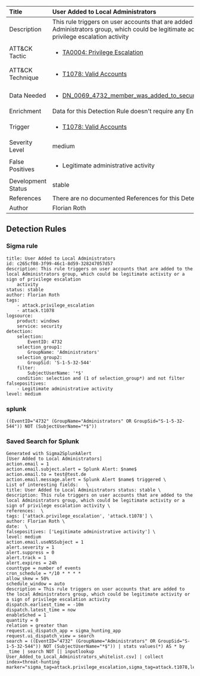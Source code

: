 | Title                | User Added to Local Administrators                                                                                                                                                 |
|:---------------------|:------------------------------------------------------------------------------------------------------------------------------------------------------------|
| Description          | This rule triggers on user accounts that are added to the local Administrators group, which could be legitimate activity or a sign of privilege escalation activity                                                                                                                                           |
| ATT&amp;CK Tactic    |  <ul><li>[TA0004: Privilege Escalation](https://attack.mitre.org/tactics/TA0004)</li></ul>  |
| ATT&amp;CK Technique | <ul><li>[T1078: Valid Accounts](https://attack.mitre.org/techniques/T1078)</li></ul>  |
| Data Needed          | <ul><li>[DN_0069_4732_member_was_added_to_security_enabled_local_group](../Data_Needed/DN_0069_4732_member_was_added_to_security_enabled_local_group.md)</li></ul>  |
| Enrichment           |  Data for this Detection Rule doesn't require any Enrichments.  |
| Trigger              | <ul><li>[T1078: Valid Accounts](../Triggers/T1078.md)</li></ul>  |
| Severity Level       | medium |
| False Positives      | <ul><li>Legitimate administrative activity</li></ul>  |
| Development Status   | stable |
| References           |  There are no documented References for this Detection Rule yet  |
| Author               | Florian Roth |


## Detection Rules

### Sigma rule

```
title: User Added to Local Administrators
id: c265cf08-3f99-46c1-8d59-328247057d57
description: This rule triggers on user accounts that are added to the local Administrators group, which could be legitimate activity or a sign of privilege escalation
    activity
status: stable
author: Florian Roth
tags:
    - attack.privilege_escalation
    - attack.t1078
logsource:
    product: windows
    service: security
detection:
    selection:
        EventID: 4732
    selection_group1:
        GroupName: 'Administrators'
    selection_group2:
        GroupSid: 'S-1-5-32-544'
    filter:
        SubjectUserName: '*$'
    condition: selection and (1 of selection_group*) and not filter
falsepositives:
    - Legitimate administrative activity
level: medium

```





### splunk
    
```
((EventID="4732" (GroupName="Administrators" OR GroupSid="S-1-5-32-544")) NOT (SubjectUserName="*$"))
```






### Saved Search for Splunk

```
Generated with Sigma2SplunkAlert
[User Added to Local Administrators]
action.email = 1
action.email.subject.alert = Splunk Alert: $name$
action.email.to = test@test.de
action.email.message.alert = Splunk Alert $name$ triggered \
List of interesting fields:   \
title: User Added to Local Administrators status: stable \
description: This rule triggers on user accounts that are added to the local Administrators group, which could be legitimate activity or a sign of privilege escalation activity \
references:  \
tags: ['attack.privilege_escalation', 'attack.t1078'] \
author: Florian Roth \
date:  \
falsepositives: ['Legitimate administrative activity'] \
level: medium
action.email.useNSSubject = 1
alert.severity = 1
alert.suppress = 0
alert.track = 1
alert.expires = 24h
counttype = number of events
cron_schedule = */10 * * * *
allow_skew = 50%
schedule_window = auto
description = This rule triggers on user accounts that are added to the local Administrators group, which could be legitimate activity or a sign of privilege escalation activity
dispatch.earliest_time = -10m
dispatch.latest_time = now
enableSched = 1
quantity = 0
relation = greater than
request.ui_dispatch_app = sigma_hunting_app
request.ui_dispatch_view = search
search = ((EventID="4732" (GroupName="Administrators" OR GroupSid="S-1-5-32-544")) NOT (SubjectUserName="*$")) | stats values(*) AS * by _time | search NOT [| inputlookup User_Added_to_Local_Administrators_whitelist.csv] | collect index=threat-hunting marker="sigma_tag=attack.privilege_escalation,sigma_tag=attack.t1078,level=medium"
```
